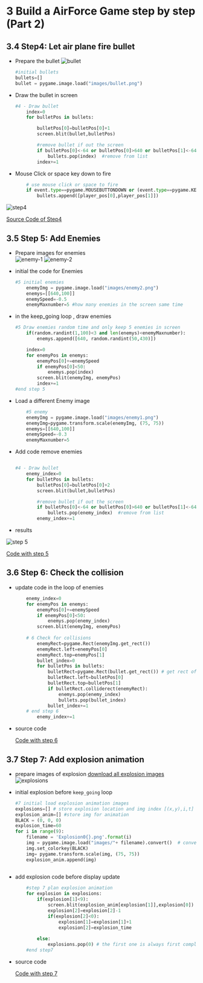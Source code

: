 # 3 Build a AirForce Game step by step (Part 2)

## 3.4 Step4: Let air plane fire bullet

- Prepare the bullet
  ![bullet](../python/2_LearnPython/codes/PyGameSteps/images/bullet.png)

    ```python
    #initial bullets
    bullets=[]
    bullet = pygame.image.load("images/bullet.png")
    ```

- Draw the bullet in screen
  
    ```python
    #4 - Draw bullet
        index=0 
        for bulletPos in bullets:

            bulletPos[0]=bulletPos[0]+1
            screen.blit(bullet,bulletPos)

            #remove bullet if out the screen
            if bulletPos[0]<-64 or bulletPos[0]>640 or bulletPos[1]<-64 or bulletPos[1]>480:
                bullets.pop(index)  #remove from list
            index+=1  
    
    ```

- Mouse Click or space key down to fire

    ```python
        # use mouse click or space to fire         
        if event.type==pygame.MOUSEBUTTONDOWN or (event.type==pygame.KEYDOWN and event.key==pygame.K_SPACE):
            bullets.append([player_pos[0],player_pos[1]]) 
    ```

![step4](../python/2_LearnPython/10.3.4_step4.png)

[Source Code of Step4](../python/2_LearnPython/codes/PyGameSteps/step4.py)


## 3.5 Step 5: Add Enemies

- Prepare images for enemies  
![enemy-1](../python/2_LearnPython/codes/PyGameSteps/images/enemy1.png)
![enemy-2](../python/2_LearnPython/codes/PyGameSteps/images/enemy2.png)

- initial the code for Enemies
  
    ```python
    #5 initial enemies
        enemyImg = pygame.image.load("images/enemy2.png")
        enemys=[[640,100]]
        enemySpeed=-0.5
        enemyMaxnumber=5 #how many enemies in the screen same time
    ```

- in the keep_going loop , draw enemies

    ```python  
    #5 Draw enemies random time and only keep 5 enemies in screen
        if(random.randint(1,100)<3 and len(enemys)<enemyMaxnumber): 
            enemys.append([640, random.randint(50,430)]) 

        index=0
        for enemyPos in enemys:               
            enemyPos[0]+=enemySpeed
            if enemyPos[0]<50:
                enemys.pop(index)
            screen.blit(enemyImg, enemyPos)
            index+=1   
    #end step 5
    ```

- Load a different Enemy image

    ```python
        #5 enemy
        enemyImg = pygame.image.load("images/enemy1.png")
        enemyImg=pygame.transform.scale(enemyImg, (75, 75))
        enemys=[[640,100]]
        enemySpeed=-0.3
        enemyMaxnumber=5
    ```

- Add code remove enemies
  
    ```python

    #4 - Draw bullet
        enemy_index=0
        for bulletPos in bullets:    
            bulletPos[0]=bulletPos[0]+2
            screen.blit(bullet,bulletPos)

            #remove bullet if out the screen
            if bulletPos[0]<-64 or bulletPos[0]>640 or bulletPos[1]<-64 or bulletPos[1]>480:
                bullets.pop(enemy_index)  #remove from list
            enemy_index+=1
    ```

- results
  
 ![step 5](../python/2_LearnPython/10.4.1_step5.png)

 [Code with step 5](../python/2_LearnPython/codes/PyGameSteps/step5.py)

## 3.6 Step 6: Check the collision

- update code in the loop of enemies

    ```python
        enemy_index=0
        for enemyPos in enemys:               
            enemyPos[0]+=enemySpeed
            if enemyPos[0]<50:
                enemys.pop(enemy_index)
            screen.blit(enemyImg, enemyPos)
            
        # 6 Check for collisions
            enemyRect=pygame.Rect(enemyImg.get_rect())
            enemyRect.left=enemyPos[0]
            enemyRect.top=enemyPos[1]
            bullet_index=0
            for bulletPos in bullets:
                bulletRect=pygame.Rect(bullet.get_rect()) # get rect of bullet image size
                bulletRect.left=bulletPos[0]
                bulletRect.top=bulletPos[1]            
                if bulletRect.colliderect(enemyRect):
                    enemys.pop(enemy_index)
                    bullets.pop(bullet_index)
                bullet_index+=1               
        # end step 6
            enemy_index+=1

    ```

- source code
  
  [Code with step 6](../python/2_LearnPython/codes/PyGameSteps/step6.py)

## 3.7 Step 7: Add explosion animation

- prepare images of explosion
  [download all explosion images](../python/2_LearnPython/codes/PyGameSteps/images/explosions.zip)
  ![explosions](../python/2_LearnPython/10.4.3_explosions.gif)
- initial explosion before `keep_going` loop

    ```python
    #7 initial load explosion animation images
    explosions=[] # store explosion location and img index [(x,y),i,t] 
    explosion_anim=[] #store img for animation
    BLACK = (0, 0, 0)
    explosion_time=60
    for i in range(9):
        filename = 'Explosion0{}.png'.format(i)
        img = pygame.image.load("images/"+ filename).convert()  # convert will create a copy that will draw more quickly on the screen.
        img.set_colorkey(BLACK)
        img= pygame.transform.scale(img, (75, 75))
        explosion_anim.append(img)
        
    ```

- add explosion code before display update
  
    ```python
        #step 7 plan explosion animation    
        for explosion in explosions:
            if(explosion[1]<9):
                screen.blit(explosion_anim[explosion[1]],explosion[0])
                explosion[2]=explosion[2]-1
                if(explosion[2]<0):     
                    explosion[1]=explosion[1]+1
                    explosion[2]=explosion_time
                    
            else:
                explosions.pop(0) # the first one is always first completed 
        #end step7
    ```

- source code
  
  [Code with step 7](../python/2_LearnPython/codes/PyGameSteps/step7.py)


